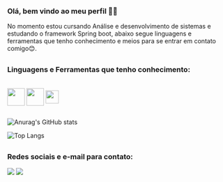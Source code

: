 ### Olá, bem vindo ao meu perfil 👋😀

No momento estou cursando Análise e desenvolvimento de sistemas e estudando o framework Spring boot, abaixo segue linguagens e ferramentas que tenho conhecimento e meios para se entrar em contato comigo😊.

##
### Linguagens e Ferramentas que tenho conhecimento:
<div style="display: inline_block"><br>
<img align="center" heigth="30" width="40" src="https://cdn.jsdelivr.net/gh/devicons/devicon/icons/java/java-original-wordmark.svg" />   
<img align="center" heigth="30" width="40" src="https://cdn.jsdelivr.net/gh/devicons/devicon/icons/mysql/mysql-original-wordmark.svg" />   
<img align="center"  heigth="30" width="30" src="https://cdn.jsdelivr.net/gh/devicons/devicon/icons/spring/spring-original.svg" />          
</div>   

##

![Anurag's GitHub stats](https://github-readme-stats.vercel.app/api?username=webermarcondes&count_private=true&show_icons=true&theme=gruvbox)


![Top Langs](https://github-readme-stats.vercel.app/api/top-langs/?username=webermarcondes&theme=gruvbox&card_width=470)


       

##
### Redes sociais e e-mail para contato:

 <div>
  <a href = "mailto:webermarcondes7@gmail.com"><img src="https://img.shields.io/badge/-Gmail-%23333?style=for-the-badge&logo=gmail&logoColor=white" target="_blank"></a>
  <a href="https://www.linkedin.com/in/weber-marcondes-7b3ba0234/" target="_blank"><img src="https://img.shields.io/badge/-LinkedIn-%230077B5?style=for-the-badge&logo=linkedin&logoColor=white" target="_blank"></a> 
  
 </div>
